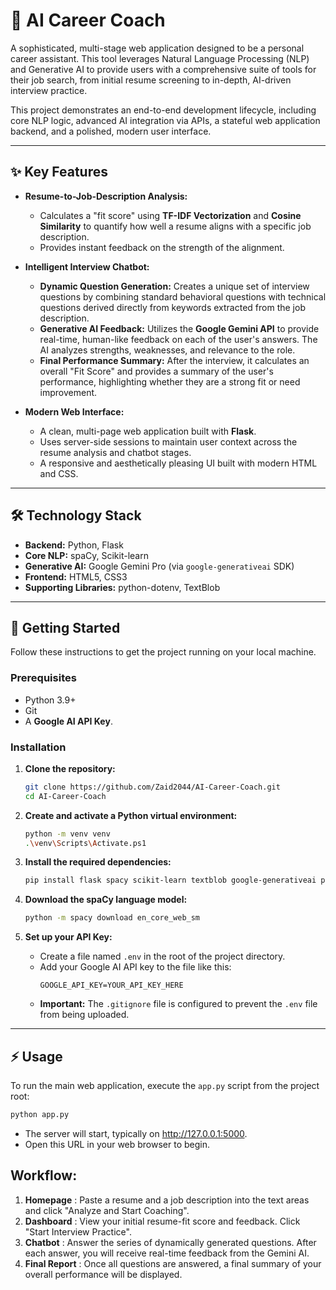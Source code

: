 # 🤖 AI Career Coach

A sophisticated, multi-stage web application designed to be a personal career assistant. This tool leverages Natural Language Processing (NLP) and Generative AI to provide users with a comprehensive suite of tools for their job search, from initial resume screening to in-depth, AI-driven interview practice.

This project demonstrates an end-to-end development lifecycle, including core NLP logic, advanced AI integration via APIs, a stateful web application backend, and a polished, modern user interface.

---

## ✨ Key Features

-   **Resume-to-Job-Description Analysis:**
    -   Calculates a "fit score" using **TF-IDF Vectorization** and **Cosine Similarity** to quantify how well a resume aligns with a specific job description.
    -   Provides instant feedback on the strength of the alignment.

-   **Intelligent Interview Chatbot:**
    -   **Dynamic Question Generation:** Creates a unique set of interview questions by combining standard behavioral questions with technical questions derived directly from keywords extracted from the job description.
    -   **Generative AI Feedback:** Utilizes the **Google Gemini API** to provide real-time, human-like feedback on each of the user's answers. The AI analyzes strengths, weaknesses, and relevance to the role.
    -   **Final Performance Summary:** After the interview, it calculates an overall "Fit Score" and provides a summary of the user's performance, highlighting whether they are a strong fit or need improvement.

-   **Modern Web Interface:**
    -   A clean, multi-page web application built with **Flask**.
    -   Uses server-side sessions to maintain user context across the resume analysis and chatbot stages.
    -   A responsive and aesthetically pleasing UI built with modern HTML and CSS.

---

## 🛠️ Technology Stack

-   **Backend:** Python, Flask
-   **Core NLP:** spaCy, Scikit-learn
-   **Generative AI:** Google Gemini Pro (via `google-generativeai` SDK)
-   **Frontend:** HTML5, CSS3
-   **Supporting Libraries:** python-dotenv, TextBlob

---

## 🚀 Getting Started

Follow these instructions to get the project running on your local machine.

### Prerequisites

-   Python 3.9+
-   Git
-   A **Google AI API Key**.

### Installation

1.  **Clone the repository:**
    ```bash
    git clone https://github.com/Zaid2044/AI-Career-Coach.git
    cd AI-Career-Coach
    ```

2.  **Create and activate a Python virtual environment:**
    ```bash
    python -m venv venv
    .\venv\Scripts\Activate.ps1
    ```

3.  **Install the required dependencies:**
    ```bash
    pip install flask spacy scikit-learn textblob google-generativeai python-dotenv
    ```

4.  **Download the spaCy language model:**
    ```bash
    python -m spacy download en_core_web_sm
    ```

5.  **Set up your API Key:**
    -   Create a file named `.env` in the root of the project directory.
    -   Add your Google AI API key to the file like this:
        ```
        GOOGLE_API_KEY=YOUR_API_KEY_HERE
        ```
    -   **Important:** The `.gitignore` file is configured to prevent the `.env` file from being uploaded.

---

## ⚡ Usage

To run the main web application, execute the `app.py` script from the project root:

```bash
python app.py
```
-  The server will start, typically on http://127.0.0.1:5000.
-  Open this URL in your web browser to begin.

## Workflow:

1.  **Homepage**     : Paste a resume and a job description into the text areas and click "Analyze and Start Coaching".
2.  **Dashboard**    : View your initial resume-fit score and feedback. Click "Start Interview Practice".
3.  **Chatbot**      : Answer the series of dynamically generated questions. After each answer, you will receive real-time feedback from the Gemini AI.
4.  **Final Report** : Once all questions are answered, a final summary of your overall performance will be displayed.